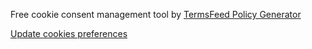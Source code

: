 <script type="text/javascript" src="{{ site.baseurl }}/assets/js/jquery.min.js"></script>
<script type="text/javascript" src="{{ site.baseurl }}/assets/js/popper.js"></script>
<script type="text/javascript" src="{{ site.baseurl }}/assets/js/bootstrap.min.js"></script>
<script type="text/javascript" src="{{ site.baseurl }}/assets/js/plugin/slick.min.js"></script>
<script type="text/javascript" src="{{ site.baseurl }}/assets/js/plugin/html5lightbox.js"></script>
<script type="text/javascript" src="{{ site.baseurl }}/assets/js/plugin/counter.js"></script>
<script type="text/javascript" src="{{ site.baseurl }}/assets/js/placeholdem.min.js"></script>
<script type="text/javascript" src="{{ site.baseurl }}/assets/js/script.js"></script>
<script type="text/javascript" src="{{ site.baseurl }}/assets/js/date.js"></script>
<script type="text/javascript" src="{{ site.baseurl }}/assets/js/date-fr-FR.js"></script>
<script type="text/javascript" src="https://cdnjs.cloudflare.com/ajax/libs/moment.js/2.29.4/moment-with-locales.min.js"></script>
<!--script
    type="text/javascript"
    async defer
    src="//assets.pinterest.com/js/pinit.js"
></script-->

<!-- Cookie Consent by TermsFeed https://www.TermsFeed.com -->
<script type="text/javascript" src="https://www.termsfeed.com/public/cookie-consent/4.0.0/cookie-consent.js" charset="UTF-8"></script>
<script type="text/javascript" charset="UTF-8">
document.addEventListener('DOMContentLoaded', function () {
cookieconsent.run({"notice_banner_type":"simple","consent_type":"express","palette":"dark","language":"fr","page_load_consent_levels":["strictly-necessary"],"notice_banner_reject_button_hide":false,"preferences_center_close_button_hide":false,"page_refresh_confirmation_buttons":false,"website_name":"cs-interieurs","website_privacy_policy_url":"https://cs-interieurs.com/fr/privacy-policy"});
});

moment.locale('fr');
if(document.getElementById('current-date')){
    document.getElementById('current-date').innerHTML = "Mis à jour le " + Date.today().toString("dd MMMM yyyy");
}
var pageDate=Date.today()
const lastPageIndex=15;
if(document.getElementById('page-date')){
    const tag=document.querySelectorAll('[name="page-code"]');
    const pageCode = tag[0].getAttribute("code");
    const lastIndex=pageCode.lastIndexOf("_");
    const id=pageCode.substring(lastIndex+1);
    const offset=lastPageIndex-parseInt(id);
    pageDate.setMonth(pageDate.getMonth() - offset);
    document.getElementById('page-date').innerHTML = "Mis à jour en "+pageDate.toString("MMMM yyyy")+"<br/>"
    +"Créé le " + moment(document.getElementById('page-date').innerHTML, "yyyy-MM-DD").format("LL");
}
const posts = document.querySelectorAll("#post-date");
var updateDate=Date.today()
for (var i = 0; i < posts.length; i++) {
    //posts[i].innerHTML = moment(posts[i].innerHTML, "yyyy-MM-DD").format("LL");
    posts[i].innerHTML = "Mis à jour en "+ updateDate.toString("MMMM yyyy");
    updateDate.setMonth(updateDate.getMonth() - 1);
}
</script>

<noscript>Free cookie consent management tool by <a href="https://www.termsfeed.com/" rel="nofollow noopener">TermsFeed Policy Generator</a></noscript>
<!-- End Cookie Consent by TermsFeed https://www.TermsFeed.com -->

<!-- Go to www.addthis.com/dashboard to customize your tools --> 
<script type="text/javascript" src="//s7.addthis.com/js/300/addthis_widget.js#pubid=ra-63ecf20d4564a186"></script> 

<!-- Matomo -->
<script>
var _paq = window._paq = window._paq || [];
_paq.push(['trackPageView']);_paq.push(['enableLinkTracking']);_paq.push(['alwaysUseSendBeacon']);_paq.push(['setTrackerUrl', "\/\/mt.cs-interieurs.com\/wp-content\/plugins\/matomo\/app\/matomo.php"]);_paq.push(['setSiteId', '1']);var d=document, g=d.createElement('script'), s=d.getElementsByTagName('script')[0];
g.type='text/javascript'; g.async=true; g.src="\/\/mt.cs-interieurs.com\/wp-content\/uploads\/matomo\/matomo.js"; s.parentNode.insertBefore(g,s);
</script>
<!-- End Matomo Code -->


<!-- Below is the link that users can use to open Preferences Center to change their preferences. Do not modify the ID parameter. Place it where appropriate, style it as needed. -->

<a href="#" id="open_preferences_center">Update cookies preferences</a>